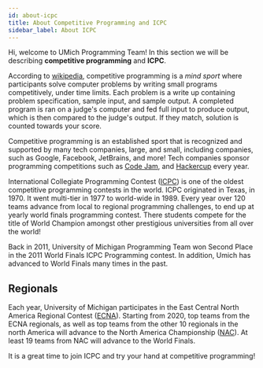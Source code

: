 ```yaml
---
id: about-icpc
title: About Competitive Programming and ICPC
sidebar_label: About ICPC
---
```


Hi, welcome to UMich Programming Team!
In this section we will be describing **competitive programming** and **ICPC**.

According to [wikipedia](https://en.wikipedia.org/wiki/Competitive_programming), competitive programming is a _mind sport_ where participants solve computer problems by writing small programs competitively, under time limits.  Each problem is a write up containing problem specification, sample input, and sample output.  A completed program is ran on a judge's computer and fed full input to produce output, which is then compared to the judge's output.  If they match, solution is counted towards your score.

Competitive programming is an established sport that is recognized and supported by many tech companies, large, and small, including companies, such as Google, Facebook, JetBrains, and more!
Tech companies sponsor programming competitions such as [Code Jam](https://codingcompetitions.withgoogle.com/codejam), and [Hackercup](https://www.facebook.com/hackercup/) every year.

International Collegiate Programming Contest ([ICPC](https://en.wikipedia.org/wiki/International_Collegiate_Programming_Contest)) is one of the oldest competitive programming contests in the world. ICPC originated in Texas, in 1970.  It went multi-tier in 1977 to world-wide in 1989. Every year over 120 teams advance from local to regional programming challenges, to end up at yearly world finals programming contest.  There students compete for the title of World Champion amongst other prestigious universities from all over the world!

Back in 2011, University of Michigan Programming Team won Second Place in the 2011 World Finals ICPC Programming contest.  In addition, Umich has advanced to World Finals many times in the past.

## Regionals

Each year, University of Michigan participates in the East Central North America Regional Contest ([ECNA](http://icpc-ecna.ysu.edu/)). Starting from 2020, top teams from the ECNA regionals, as well as top teams from the other 10 regionals in the north America will advance to the North America Championship ([NAC](https://nac.icpc.global/)). At least 19 teams from NAC will advance to the World Finals.

It is a great time to join ICPC and try your hand at competitive programming!
